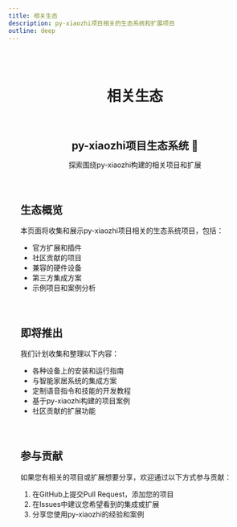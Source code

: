 ```yaml
---
title: 相关生态
description: py-xiaozhi项目相关的生态系统和扩展项目
outline: deep
---
```


<div class="ecosystem-page">

# 相关生态

<div class="header-content">
  <h2>py-xiaozhi项目生态系统 🌱</h2>
  <p>探索围绕py-xiaozhi构建的相关项目和扩展</p>
</div>

## 生态概览

本页面将收集和展示py-xiaozhi项目相关的生态系统项目，包括：

- 官方扩展和插件
- 社区贡献的项目
- 兼容的硬件设备
- 第三方集成方案
- 示例项目和案例分析

## 即将推出

我们计划收集和整理以下内容：

- 各种设备上的安装和运行指南
- 与智能家居系统的集成方案
- 定制语音指令和技能的开发教程
- 基于py-xiaozhi构建的项目案例
- 社区贡献的扩展功能

## 参与贡献

如果您有相关的项目或扩展想要分享，欢迎通过以下方式参与贡献：

1. 在GitHub上提交Pull Request，添加您的项目
2. 在Issues中建议您希望看到的集成或扩展
3. 分享您使用py-xiaozhi的经验和案例

</div>

<style>
.ecosystem-page {
  max-width: 900px;
  margin: 0 auto;
  padding: 2rem 1.5rem;
}

.ecosystem-page h1 {
  text-align: center;
  margin-bottom: 1rem;
}

.header-content {
  text-align: center;
  margin-bottom: 3rem;
}

.header-content h2 {
  color: var(--vp-c-brand);
  margin-bottom: 0.5rem;
}

.ecosystem-page h2 {
  margin-top: 3rem;
  padding-top: 1rem;
  border-top: 1px solid var(--vp-c-divider);
}

.ecosystem-page blockquote {
  border-left: 4px solid var(--vp-c-brand);
  padding: 1rem;
  background-color: var(--vp-c-bg-soft);
  margin: 2rem 0;
  border-radius: 0 8px 8px 0;
}

.features {
  display: grid;
  grid-template-columns: repeat(auto-fit, minmax(300px, 1fr));
  gap: 2rem;
  margin: 2rem 0;
}

.feature {
  background-color: var(--vp-c-bg-soft);
  border-radius: 8px;
  padding: 1.5rem;
  box-shadow: 0 2px 10px rgba(0, 0, 0, 0.05);
  transition: all 0.3s ease;
}

.feature:hover {
  transform: translateY(-5px);
  box-shadow: 0 5px 15px rgba(0, 0, 0, 0.1);
}

.feature h3 {
  color: var(--vp-c-brand);
  margin-top: 0;
  margin-bottom: 1rem;
  font-size: 1.3rem;
}

.feature-links {
  display: flex;
  flex-direction: column;
  gap: 0.5rem;
  margin-top: 1rem;
}

.feature-links a {
  display: block;
  padding: 0.5rem;
  border-radius: 4px;
  background-color: rgba(var(--vp-c-brand-rgb), 0.1);
  color: var(--vp-c-brand-dark);
  text-decoration: none;
  transition: all 0.2s ease;
}

.feature-links a:hover {
  background-color: rgba(var(--vp-c-brand-rgb), 0.2);
  transform: translateX(5px);
}
</style> 